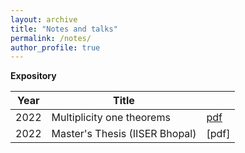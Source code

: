 ```yaml
---
layout: archive
title: "Notes and talks"
permalink: /notes/
author_profile: true
---
```


**Expository**

| Year             | Title                      |                                             |
| -----------------| ---------------------------|-------------------------------------------- |
| 2022             | Multiplicity one theorems  | [pdf](https://aniruddhasudarshan.github.io/files/Multiplicity_one_theorems.pdf)  |
| 2022             | Master's Thesis (IISER Bhopal)| [pdf] |      
